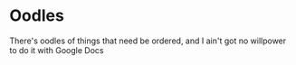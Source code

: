 # Oodles
There's oodles of things that need be ordered, and I ain't got no willpower to do it with Google Docs
